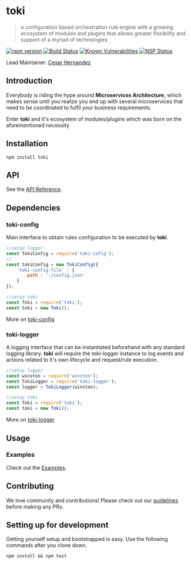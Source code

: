 # toki
> a configuration based orchestration rule engine with a growing ecosystem of modules and plugins that allows greater flexibility and support  of a myriad of technologies  

<!-- Badges Go Here -->
[![npm version](https://badge.fury.io/js/toki.svg)](https://badge.fury.io/js/toki)
[![Build Status](https://travis-ci.org/xogroup/toki.svg?branch=master)](https://travis-ci.org/xogroup/toki)
[![Known Vulnerabilities](https://snyk.io/test/github/xogroup/toki/badge.svg)](https://snyk.io/test/github/xogroup/toki)
[![NSP Status](https://nodesecurity.io/orgs/xo-group/projects/ce9f9a2f-7ab5-4b13-ab8d-a3401eb0c00f/badge)](https://nodesecurity.io/orgs/xo-group/projects/ce9f9a2f-7ab5-4b13-ab8d-a3401eb0c00f)

Lead Maintainer: [Cesar Hernandez](https://github.com/cesarhq)

## Introduction

Everybody is riding the hype around **Microservices Architecture**, which makes sense until you realize you end up with several microservices that need to be coordinated to fulfil your business requirements.
  
Enter __toki__ and it's ecosystem of modules/plugins which was born on the aforementioned necessity
 
 


## Installation
```
npm install toki
```

## API

See the [API Reference](http://github.com/xogroup/toki/blob/master/API.md).

## Dependencies

### toki-config

Main interface to obtain rules configuration to be executed by __toki__.  

```Javascript
//setup logger
const TokiConfig = require('toki-cofig');
//
const tokiConfig = new TokiConfig({
    'toki-config-file' : {
        path : './config.json'
    }
});

//setup toki
const Toki = require('toki');
const toki = new Toki();
```

More on [toki-config](https://github.com/xogroup/toki-config)


### toki-logger

A logging interface that can be instantiated beforehand with any standard logging library. 
__toki__ will require the toki-logger instance to log events and actions related to it's own lifecycle and request/rule execution.

```Javascript
//setup logger
const winston = require('winston');
const TokiLogger = require('toki-logger');
const logger = TokiLogger(winston);

//setup toki
const Toki = require('toki');
const toki = new Toki();
```

More on [toki-logger](https://github.com/xogroup/toki-logger)

## Usage




### Examples

Check out the [Examples](http://github.com/xogroup/toki/blob/master/Examples.md).

## Contributing

We love community and contributions! Please check out our [guidelines](http://github.com/xogroup/toki/blob/master/.github/CONTRIBUTING.md) before making any PRs.

## Setting up for development

Getting yourself setup and bootstrapped is easy.  Use the following commands after you clone down.

```
npm install && npm test
```
